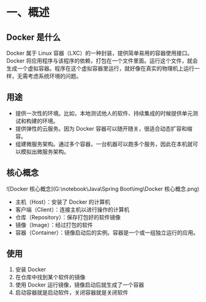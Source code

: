 # 一、概述

## Docker 是什么

Docker 属于 Linux 容器（LXC）的一种封装，提供简单易用的容器使用接口。Docker 将应用程序与该程序的依赖，打包在一个文件里面。运行这个文件，就会生成一个虚拟容器。程序在这个虚拟容器里运行，就好像在真实的物理机上运行一样，无需考虑系统环境的问题。

## 用途

- 提供一次性的环境。比如，本地测试他人的软件、持续集成的时候提供单元测试和构建的环境。
- 提供弹性的云服务。因为 Docker 容器可以随开随关，很适合动态扩容和缩容。
- 组建微服务架构。通过多个容器，一台机器可以跑多个服务，因此在本机就可以模拟出微服务架构。

## 核心概念

![Docker 核心概念](G:\notebook\Java\Spring Boot\img\Docker 核心概念.png)

- 主机（Host）：安装了 Docker 的计算机
- 客户端（Client）：连接主机以进行操作的计算机
- 仓库（Repository）：保存打包好的软件镜像
- 镜像（Image）：经过打包的软件
- 容器（Container）：镜像启动后的实例。容器是一个或一组独立运行的应用。

## 使用

1. 安装 Docker
2. 在仓库中找到某个软件的镜像
3. 使用 Docker 运行镜像，镜像启动后就生成了一个容器
4. 启动容器就是启动软件，关闭容器就是关闭软件





